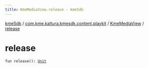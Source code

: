 ```yaml
---
title: KmeMediaView.release - kmeSdk
---
```


[kmeSdk](../../index.html) / [com.kme.kaltura.kmesdk.content.playkit](../index.html) / [KmeMediaView](index.html) / [release](./release.html)

# release

`fun release(): `[`Unit`](https://kotlinlang.org/api/latest/jvm/stdlib/kotlin/-unit/index.html)